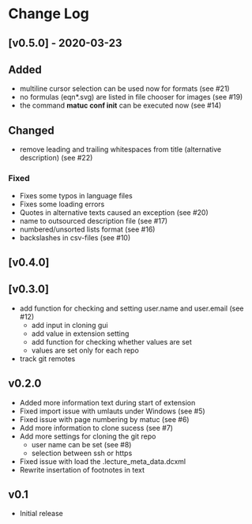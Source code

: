 # Change Log

## [v0.5.0] - 2020-03-23

## Added

- multiline cursor selection can be used now for formats (see #21)
- no formulas (eqn*.svg) are listed in file chooser for images (see #19)
- the command **matuc conf init** can be executed now (see #14)

## Changed

- remove leading and trailing whitespaces from title (alternative description) (see #22)

### Fixed

- Fixes some typos in language files
- Fixes some loading errors
- Quotes in alternative texts caused an exception (see #20)
- name to outsourced description file (see #17)
- numbered/unsorted lists format (see #16)
- backslashes in csv-files (see #10)


## [v0.4.0]

## [v0.3.0]

- add function for checking and setting user.name and  user.email (see #12)
   - add input in cloning gui
   - add value in extension setting
   - add function for checking whether values are set
   - values are set only for each repo
- track git remotes


## v0.2.0

- Added more information text during start of extension
- Fixed import issue with umlauts under Windows (see #5)
- Fixed issue with page numbering by matuc (see #6)
- Add more information to clone sucess (see #7)
- Add more settings for cloning the git repo
    - user name can be set (see #8)
    - selection between ssh or https
- Fixed issue with load the .lecture_meta_data.dcxml
- Rewrite insertation of footnotes in text


## v0.1
- Initial release